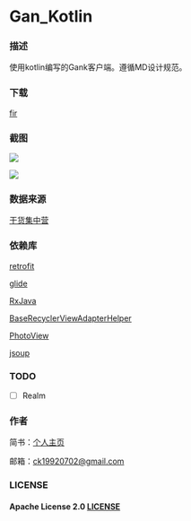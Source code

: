 # Gan_Kotlin
### 描述

使用kotlin编写的Gank客户端。遵循MD设计规范。

### 下载

[fir](https://fir.im/y2jp)

### 截图

![](https://ws2.sinaimg.cn/large/006tNbRwgy1fgbd141pxdj30rx0nqae8.jpg)

   

![](https://ws4.sinaimg.cn/large/006tNc79gy1fgbd9yzfe5j30rx0nqjvh.jpg)   

  

### 数据来源

[干货集中营](http://gank.io)

### 依赖库

[retrofit](https://github.com/square/retrofit)

[glide](https://github.com/bumptech/glide)

[RxJava](https://github.com/ReactiveX/RxJava)

[BaseRecyclerViewAdapterHelper](https://github.com/CymChad/BaseRecyclerViewAdapterHelper)

[PhotoView](https://github.com/chrisbanes/PhotoView)

[jsoup](https://jsoup.org)



### TODO

- [ ] Realm   

### 作者

简书：[个人主页](http://www.jianshu.com/u/629c1b27e187)

邮箱：ck19920702@gmail.com



### LICENSE

#### Apache License 2.0 [LICENSE](https://github.com/fccaikai/Gan_Kotlin/blob/master/LICENSE)

